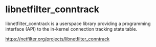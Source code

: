 # libnetfilter_conntrack

libnetfilter_conntrack is a userspace library providing a programming 
interface (API) to the in-kernel connection tracking state table.

https://netfilter.org/projects/libnetfilter_conntrack
